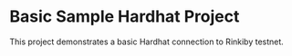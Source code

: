 # Basic Sample Hardhat Project

This project demonstrates a basic Hardhat connection to Rinkiby testnet.
